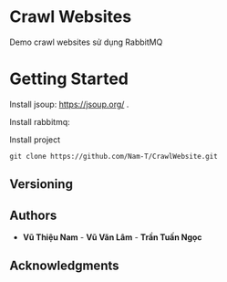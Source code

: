 # Crawl Websites
Demo crawl websites sử dụng RabbitMQ
# Getting Started
Install jsoup: https://jsoup.org/ .

Install rabbitmq: 

Install project
```
git clone https://github.com/Nam-T/CrawlWebsite.git
```
## Versioning
## Authors
* **Vũ Thiệu Nam** - **Vũ Văn Lâm** - **Trần Tuấn Ngọc**
## Acknowledgments